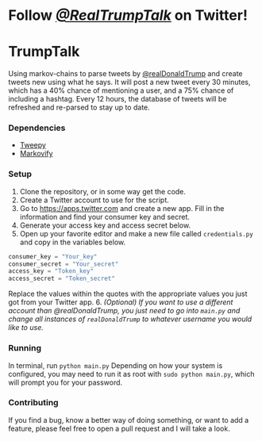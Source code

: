 # Follow *[@RealTrumpTalk](https://twitter.com/RealTrumpTalk)* on Twitter!

# TrumpTalk
Using markov-chains to parse tweets by [@realDonaldTrump](https://twitter.com/realDonaldTrump) and create tweets new using what he says. It will post a new tweet every 30 minutes, which has a 40% chance of mentioning a user, and a 75% chance of including a hashtag. Every 12 hours, the database of tweets will be refreshed and re-parsed to stay up to date.

### Dependencies
- [Tweepy](https://github.com/tweepy/tweepy)
- [Markovify](https://github.com/jsvine/markovify)

### Setup
1. Clone the repository, or in some way get the code.
2. Create a Twitter account to use for the script.
3. Go to https://apps.twitter.com and create a new app. Fill in the information and find your consumer key and secret.
4. Generate your access key and access secret below.
5. Open up your favorite editor and make a new file called `credentials.py` and copy in the variables below.

```python
consumer_key = "Your_key"
consumer_secret = "Your_secret"
access_key = "Token_key"
access_secret = "Token_secret"
```
Replace the values within the quotes with the appropriate values you just got from your Twitter app.
6. *(Optional) If you want to use a different account than @realDonaldTrump, you just need to go into `main.py` and change all instances of `realDonaldTrump` to whatever username you would like to use.*

### Running
In terminal, run `python main.py`
Depending on how your system is configured, you may need to run it as root with `sudo python main.py`, which will prompt you for your password.

### Contributing
If you find a bug, know a better way of doing something, or want to add a feature, please feel free to open a pull request and I will take a look.

